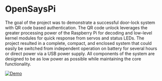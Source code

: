 # OpenSaysPi

The goal of the project was to demonstrate a successful door-lock system with QR code based authentication. The QR code unlock leverages the greater processing power of the Raspberry Pi for decoding and low-level kernel modules for quick response from servos and status LEDs. The project resulted in a complete, compact, and enclosed system that could easily be switched from independent operation on battery for several hours or direct power via a USB power supply. All components of the system are designed to be as low power as possible while maintaining the core functionality.

[![Demo](https://img.youtube.com/vi/mEq5bXvg9vU/0.jpg)](https://www.youtube.com/watch?v=mEq5bXvg9vU)
